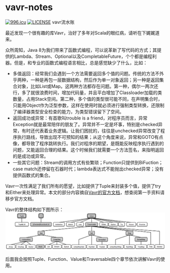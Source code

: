 # vavr-notes
[![996.icu](https://img.shields.io/badge/link-996.icu-red.svg)](https://996.icu)
[![LICENSE](https://img.shields.io/badge/license-Anti%20996-blue.svg)](https://github.com/996icu/996.ICU/blob/master/LICENSE)
vavr流水账

最近发现一个很有趣的库Vavr，治好了多年对Scala的眼红病，请听在下娓娓道来。

众所周知，Java 8为我们带来了函数式编程，可以说革新了写代码的方式；其提供的Lambda、Stream、Optional以及CompletableFuture，个个都是编程利器。但是，和专业的函数式编程语言相比，总是感觉缺少了什么，比如：
- 多值返回：经常我们会遇到一个方法需要返回多个值的问题。传统的方法不外乎两种，一种是再包一层数据结构，然后作为单一对象返回；另一种是返回集合对象，比如List或Map。这两种方法都存在问题。第一种，偶尔一两次还行，多了就很浪费时间，增加代码量，并且平白增加了Classloader加载的类数量，占用Stack空间。第二种，多个值的类型很可能不同，在声明集合时，只能用Object作为泛型参数，这样在使用时就必须进行强制类型转换，还限制了编译器类型安全检查的能力，为类型错误留下了空间。
- 返回成功或异常：有首歌叫trouble is a friend，对程序员而言，异常Exception就是最常陪伴的朋友了。异常并不一定是坏事，特别是checked异常，有时还代表着业务逻辑。让我们困扰的，往往是unchecked异常改变了程序执行路线，导致出现不可预知的结果；从这个角度来说，异常和GOTO有点像，都导致了程序跳转执行。我们对程序的期望，是既能反映程序执行遇到的问题，又能返回合理的结果。这个时候我们就需要一个方法签名，来指明返回的是成功或异常。
- 一些其它问题：Stream的调用方式有些繁琐；Function只提供到BiFuction；case match还停留在石器时代；lambda表达式不能抛出checked异常；没有提供函数式的集合。

Vavr一次性满足了我们所有的愿望，比如提供了Tuple来封装多个值，提供了try和Either来处理异常。本文的部分内容摘自[Vavr的官方文档](http://www.vavr.io/vavr-docs)，想查阅第一手资料请移步官方文档。

Vavr的整体结构如下图所示：
![Vavr整体结构](https://github.com/sumuzhou/vavr-notes/blob/master/vavr-overview.png "Vavr整体结构")

后面我会按照Tuple、Function、Value和Traversable四个章节依次讲解Vavr的使用。
